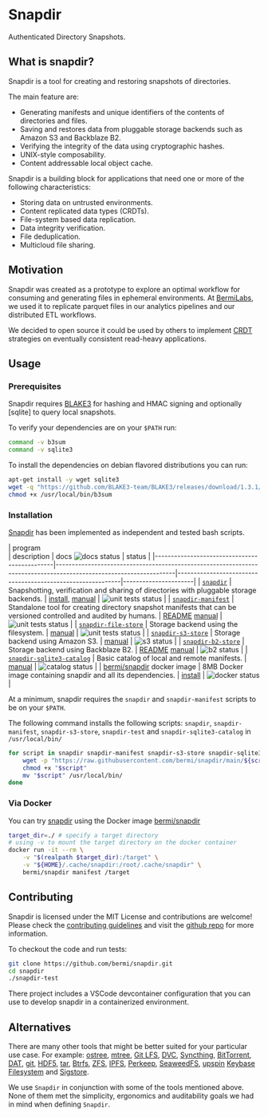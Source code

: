 # Snapdir

Authenticated Directory Snapshots.

## What is snapdir?

Snapdir is a tool for creating and restoring snapshots of directories.

The main feature are:

- Generating manifests and unique identifiers of the
  contents of directories and files.
- Saving and restores data from pluggable storage
  backends such as Amazon S3 and Backblaze B2.
- Verifying the integrity of the data using cryptographic
  hashes.
- UNIX-style composability.
- Content addressable local object cache.

Snapdir is a building block for applications that need one or more
of the following characteristics:

- Storing data on untrusted environments.
- Content replicated data types (CRDTs).
- File-system based data replication.
- Data integrity verification.
- File deduplication.
- Multicloud file sharing.

## Motivation

Snapdir was created as a prototype to explore an optimal workflow for
consuming and generating files in ephemeral environments. At
[BermiLabs], we used it to replicate parquet files in our analytics
pipelines and our distributed ETL workflows.

We decided to open source it could be used by others to implement
[CRDT][conflict-free replicated data type] strategies on eventually
consistent read-heavy applications.


## Usage

### Prerequisites

Snapdir requires [BLAKE3] for hashing and HMAC signing and optionally [sqlite]
to query local snapshots.

To verify your dependencies are on your `$PATH` run:

```bash
command -v b3sum
command -v sqlite3
```

To install the dependencies on debian flavored distributions you can run:

```bash
apt-get install -y wget sqlite3
wget -q "https://github.com/BLAKE3-team/BLAKE3/releases/download/1.3.1/b3sum_linux_x64_bin" -O /usr/local/bin/b3sum
chmod +x /usr/local/bin/b3sum
```

### Installation

[Snapdir] has been implemented as independent and tested bash scripts.

| program        
                              | description                                                                                                       | docs  ![docs status]                  | status               |
|----------------------------------------------|-------------------------------------------------------------------------------------------------------------------|------------------------------------------------------------|----------------------|
| [`snapdir`](./snapdir)                       | Snapshotting, verification and sharing of directories     with pluggable storage backends.                        | [install](./docs/install.md), [manual](./docs/api/snapdir.md) | ![unit tests status] |
| [`snapdir-manifest`](./snapdir-manifest)     | Standalone tool for creating directory snapshot manifests that can be versioned controlled and audited by humans. | [README](./docs/snapdir-manifest.md) [manual](./docs/api/snapdir-manifest.md) | ![unit tests status] |
| [`snapdir-file-store`](./snapdir-file-store) | Storage backend using the filesystem.                                                                             | [manual](./docs/api/snapdir-file-store.md)                    | ![unit tests status] |
| [`snapdir-s3-store`](./snapdir-s3-store)     | Storage backend using Amazon S3.                                                                                  | [manual](./docs/api/snapdir-s3-store.md)                      | ![s3 status]         |
| [`snapdir-b2-store`](./snapdir-b2-store)     | Storage backend using Backblaze B2.                                                                               | [README](./docs/snapdir-b2-store.md) [manual](./docs/api/snapdir-b2-store.md) | ![b2 status]         |
| [`snapdir-sqlite3-catalog`](./snapdir-sqlite3-catalog) | Basic catalog of local and remote manifests.                                                          | [manual](./docs/api/snapdir-sqlite3-catalog.md) | ![catalog status]         |
| [bermi/snapdir] docker image                 | 8MB Docker image containing snapdir and all its dependencies.                                                     | [install](./docs/api/snapdir-docker.md)                       | ![docker status]     |


At a minimum, snapdir requires the `snapdir` and `snapdir-manifest` scripts to
be on your `$PATH`.

The following command installs the following scripts: `snapdir`,
`snapdir-manifest`, `snapdir-s3-store`, `snapdir-test` and `snapdir-sqlite3-catalog`
in `/usr/local/bin/`

```bash
for script in snapdir snapdir-manifest snapdir-s3-store snapdir-sqlite3-catalog snapdir-test; do
    wget -p "https://raw.githubusercontent.com/bermi/snapdir/main/${script}" -O "$script"
    chmod +x "$script"
    mv "$script" /usr/local/bin/
done
```

### Via Docker

You can try [snapdir] using the Docker image [bermi/snapdir]

```bash
target_dir=./ # specify a target directory
# using -v to mount the target directory on the docker container
docker run -it --rm \
    -v "$(realpath $target_dir):/target" \
    -v "${HOME}/.cache/snapdir:/root/.cache/snapdir" \
    bermi/snapdir manifest /target
```


## Contributing

Snapdir is licensed under the MIT License and contributions are welcome! Please check the [contributing guidelines](https://github.com/bermi/snapdir/blob/main/CONTRIBUTING.md) and visit the [github repo](https://github.com/bermi/snapdir) for more information.

To checkout the code and run tests:

```bash
git clone https://github.com/bermi/snapdir.git
cd snapdir
./snapdir-test
```

There project includes a VSCode devcontainer configuration that you can use to develop snapdir in a containerized environment.

## Alternatives

There are many other tools that might be better suited for your particular use case. For example: [ostree](https://ostreedev.github.io/ostree/introduction/), [mtree](https://www.freebsd.org/cgi/man.cgi?mtree\(8\)), [Git LFS](https://git-lfs.github.com/), [DVC](https://dvc.org/), [Syncthing](https://syncthing.net/), [BitTorrent](https://en.wikipedia.org/wiki/BitTorrent), [DAT](https://dat-ecosystem.org/), [git](https://git-scm.com/), [HDF5](https://en.wikipedia.org/wiki/Hierarchical_Data_Format), [tar](https://www.gnu.org/software/tar/), [Btrfs](https://en.wikipedia.org/wiki/Btrfs), [ZFS](https://en.wikipedia.org/wiki/ZFS), [IPFS](https://ipfs.io/), [Perkeep](https://perkeep.org/), [SeaweedFS](https://github.com/chrislusf/seaweedfs),
[upspin](https://upspin.io/) [Keybase Filesystem](https://book.keybase.io/docs/crypto/kbfs) and [Sigstore](https://www.sigstore.dev/).

We use `Snapdir` in conjunction with some of the tools mentioned above.
None of them met the simplicity, ergonomics and auditability goals we had in mind when defining `Snapdir`.


  [unit tests status]: https://github.com/bermi/snapdir/actions/workflows/unit_tests.yml/badge.svg
  [b2 status]: https://github.com/bermi/snapdir/actions/workflows/b2-store.yml/badge.svg
  [s3 status]: https://github.com/bermi/snapdir/actions/workflows/s3-store.yml/badge.svg
  [catalog status]: https://github.com/bermi/snapdir/actions/workflows/sqlite3-catalog.yml/badge.svg
  [docs status]: https://github.com/bermi/snapdir/actions/workflows/docs.yml/badge.svg
  [docker status]: https://github.com/bermi/snapdir/actions/workflows/build.yml/badge.svg
  [Snapdir]: https://github.com/bermi/snapdir
  [conflict-free replicated data type]: https://en.wikipedia.org/wiki/Conflict-free_replicated_data_type
  [documentation for more information]: https://github.com/bermi/snapdir/tree/main/docs/
  [snapdir-manifest]: https://github.com/bermi/snapdir/tree/main/snapdir-manifest-README.md
  [bermi/snapdir]: https://hub.docker.com/r/bermi/snapdir/tags
  [BermiLabs]: https://bermilabs.com
  [Git LFS]: https://git-lfs.github.com/
  [ostree]: https://ostreedev.github.io/ostree/introduction/
  [BLAKE3]: https://github.com/BLAKE3-team/BLAKE3

